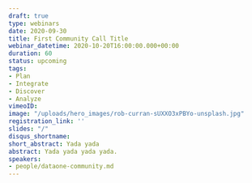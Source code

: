 ```yaml
---
draft: true
type: webinars
date: 2020-09-30
title: First Community Call Title
webinar_datetime: 2020-10-20T16:00:00.000+00:00
duration: 60
status: upcoming
tags:
- Plan
- Integrate
- Discover
- Analyze
vimeoID: 
image: "/uploads/hero_images/rob-curran-sUXXO3xPBYo-unsplash.jpg"
registration_link: ''
slides: "/"
disqus_shortname: 
short_abstract: Yada yada
abstract: Yada yada yada yada.
speakers:
- people/dataone-community.md
---
```

